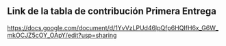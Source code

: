 ## Link de la tabla de contribución Primera Entrega
https://docs.google.com/document/d/1YvVzLPUd46lpQfp6HQIfH6x_G6W_mkOCJZ5cOY_OApY/edit?usp=sharing
